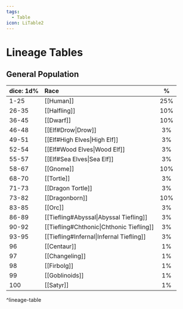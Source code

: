 ```yaml
---
tags:
  - Table
icon: LiTable2
---
```

# Lineage Tables
## General Population
| dice: 1d%  | Race                                     |  %  |
|:----- |:---------------------------------------- |:---:|
| 1-25  | [[Human]]                                | 25% |
| 26-35 | [[Halfling]]                             | 10% |
| 36-45 | [[Dwarf]]                                | 10% |
| 46-48 | [[Elf#Drow\|Drow]]                       | 3%  |
| 49-51 | [[Elf#High Elves\|High Elf]]             | 3%  |
| 52-54 | [[Elf#Wood Elves\|Wood Elf]]             | 3%  |
| 55-57 | [[Elf#Sea Elves\|Sea Elf]]               | 3%  |
| 58-67 | [[Gnome]]                                | 10% |
| 68-70 | [[Tortle]]                               | 3%  |
| 71-73 | [[Dragon Tortle]]                        | 3%  |
| 73-82 | [[Dragonborn]]                           | 10% |
| 83-85 | [[Orc]]                                  | 3%  |
| 86-89 | [[Tiefling#Abyssal\|Abyssal Tiefling]]   | 3%  |
| 90-92 | [[Tiefling#Chthonic\|Chthonic Tiefling]] | 3%  |
| 93-95 | [[Tiefling#Infernal\|Infernal Tiefling]] | 3%  |
| 96    | [[Centaur]]                              | 1%  |
| 97    | [[Changeling]]                           | 1%  |
| 98    | [[Firbolg]]                              | 1%  |
| 99    | [[Goblinoids]]                               | 1%  |
| 100   | [[Satyr]]                                | 1%  |
^lineage-table